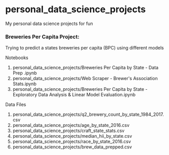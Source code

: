 # personal_data_science_projects
My personal data science projects for fun

### Breweries Per Capita Project:
Trying to predict a states breweries per capita (BPC) using different models

Notebooks

1. personal_data_science_projects/Breweries Per Capita by State - Data Prep .ipynb
2. personal_data_science_projects/Web Scraper - Brewer's Association Stats.ipynb
3. personal_data_science_projects/Breweries Per Capita by State - Exploratory Data Analysis & Linear Model Evaluation.ipynb

Data Files

1. personal_data_science_projects/q2_brewery_count_by_state_1984_2017.csv
2. personal_data_science_projects/age_by_state_2016.csv
3. personal_data_science_projects/craft_state_stats.csv
4. personal_data_science_projects/median_hii_by_state.csv
5. personal_data_science_projects/race_by_state_2016.csv
6. personal_data_science_projects/brew_data_prepped.csv
